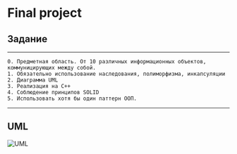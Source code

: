 # Final project
## Задание
---
	0. Предметная область. От 10 различных информационных объектов, коммуницирующих между собой.
	1. Обязательно использование наследования, полиморфизма, инкапсуляции
	2. Диаграмма UML
	3. Реализация на C++
	4. Соблюдение принципов SOLID
	5. Использовать хотя бы один паттерн ООП.
---
## UML


![UML](https://github.com/FunnyWelder/School/raw/master/UML.png)
